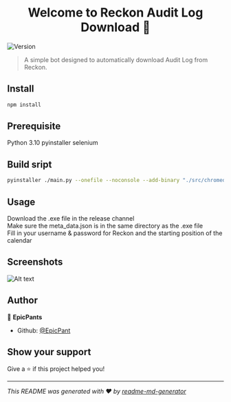 <h1 align="center">Welcome to Reckon Audit Log Download 👋</h1>
<p>
  <img alt="Version" src="https://img.shields.io/badge/version-1.0.0-blue.svg?cacheSeconds=2592000" />
</p>

> A simple bot designed to automatically download Audit Log from Reckon.

## Install

```sh
npm install
```

## Prerequisite

Python 3.10
pyinstaller
selenium

## Build sript

```sh
pyinstaller ./main.py --onefile --noconsole --add-binary "./src/chromedriver.exe;./driver"
```

## Usage

Download the .exe file in the release channel\
Make sure the meta_data.json is in the same directory as the .exe file\
Fill in your username & password for Reckon and the starting position of the calendar

## Screenshots

![Alt text]()

## Author

👤 **EpicPants**

- Github: [@EpicPant](https://github.com/EpicPant)

## Show your support

Give a ⭐️ if this project helped you!

---

_This README was generated with ❤️ by [readme-md-generator](https://github.com/kefranabg/readme-md-generator)_
